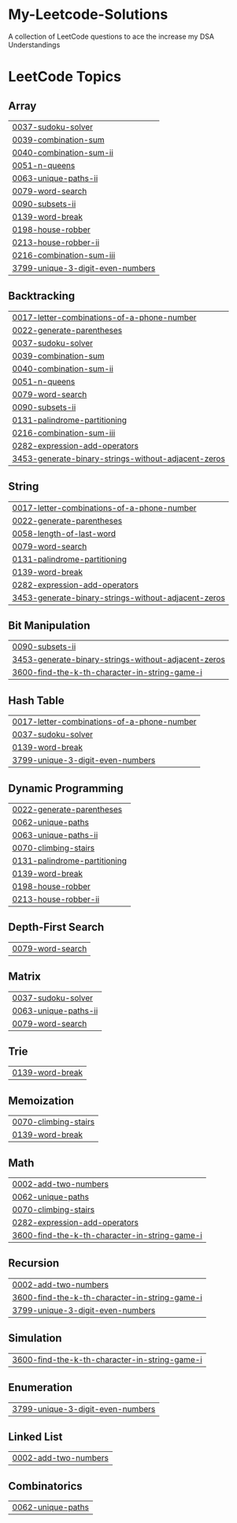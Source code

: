 # My-Leetcode-Solutions
A collection of LeetCode questions to ace the increase my DSA Understandings

<!---LeetCode Topics Start-->
# LeetCode Topics
## Array
|  |
| ------- |
| [0037-sudoku-solver](https://github.com/csegeek/My-Leetcode-Solutions/tree/master/0037-sudoku-solver) |
| [0039-combination-sum](https://github.com/csegeek/My-Leetcode-Solutions/tree/master/0039-combination-sum) |
| [0040-combination-sum-ii](https://github.com/csegeek/My-Leetcode-Solutions/tree/master/0040-combination-sum-ii) |
| [0051-n-queens](https://github.com/csegeek/My-Leetcode-Solutions/tree/master/0051-n-queens) |
| [0063-unique-paths-ii](https://github.com/csegeek/My-Leetcode-Solutions/tree/master/0063-unique-paths-ii) |
| [0079-word-search](https://github.com/csegeek/My-Leetcode-Solutions/tree/master/0079-word-search) |
| [0090-subsets-ii](https://github.com/csegeek/My-Leetcode-Solutions/tree/master/0090-subsets-ii) |
| [0139-word-break](https://github.com/csegeek/My-Leetcode-Solutions/tree/master/0139-word-break) |
| [0198-house-robber](https://github.com/csegeek/My-Leetcode-Solutions/tree/master/0198-house-robber) |
| [0213-house-robber-ii](https://github.com/csegeek/My-Leetcode-Solutions/tree/master/0213-house-robber-ii) |
| [0216-combination-sum-iii](https://github.com/csegeek/My-Leetcode-Solutions/tree/master/0216-combination-sum-iii) |
| [3799-unique-3-digit-even-numbers](https://github.com/csegeek/My-Leetcode-Solutions/tree/master/3799-unique-3-digit-even-numbers) |
## Backtracking
|  |
| ------- |
| [0017-letter-combinations-of-a-phone-number](https://github.com/csegeek/My-Leetcode-Solutions/tree/master/0017-letter-combinations-of-a-phone-number) |
| [0022-generate-parentheses](https://github.com/csegeek/My-Leetcode-Solutions/tree/master/0022-generate-parentheses) |
| [0037-sudoku-solver](https://github.com/csegeek/My-Leetcode-Solutions/tree/master/0037-sudoku-solver) |
| [0039-combination-sum](https://github.com/csegeek/My-Leetcode-Solutions/tree/master/0039-combination-sum) |
| [0040-combination-sum-ii](https://github.com/csegeek/My-Leetcode-Solutions/tree/master/0040-combination-sum-ii) |
| [0051-n-queens](https://github.com/csegeek/My-Leetcode-Solutions/tree/master/0051-n-queens) |
| [0079-word-search](https://github.com/csegeek/My-Leetcode-Solutions/tree/master/0079-word-search) |
| [0090-subsets-ii](https://github.com/csegeek/My-Leetcode-Solutions/tree/master/0090-subsets-ii) |
| [0131-palindrome-partitioning](https://github.com/csegeek/My-Leetcode-Solutions/tree/master/0131-palindrome-partitioning) |
| [0216-combination-sum-iii](https://github.com/csegeek/My-Leetcode-Solutions/tree/master/0216-combination-sum-iii) |
| [0282-expression-add-operators](https://github.com/csegeek/My-Leetcode-Solutions/tree/master/0282-expression-add-operators) |
| [3453-generate-binary-strings-without-adjacent-zeros](https://github.com/csegeek/My-Leetcode-Solutions/tree/master/3453-generate-binary-strings-without-adjacent-zeros) |
## String
|  |
| ------- |
| [0017-letter-combinations-of-a-phone-number](https://github.com/csegeek/My-Leetcode-Solutions/tree/master/0017-letter-combinations-of-a-phone-number) |
| [0022-generate-parentheses](https://github.com/csegeek/My-Leetcode-Solutions/tree/master/0022-generate-parentheses) |
| [0058-length-of-last-word](https://github.com/csegeek/My-Leetcode-Solutions/tree/master/0058-length-of-last-word) |
| [0079-word-search](https://github.com/csegeek/My-Leetcode-Solutions/tree/master/0079-word-search) |
| [0131-palindrome-partitioning](https://github.com/csegeek/My-Leetcode-Solutions/tree/master/0131-palindrome-partitioning) |
| [0139-word-break](https://github.com/csegeek/My-Leetcode-Solutions/tree/master/0139-word-break) |
| [0282-expression-add-operators](https://github.com/csegeek/My-Leetcode-Solutions/tree/master/0282-expression-add-operators) |
| [3453-generate-binary-strings-without-adjacent-zeros](https://github.com/csegeek/My-Leetcode-Solutions/tree/master/3453-generate-binary-strings-without-adjacent-zeros) |
## Bit Manipulation
|  |
| ------- |
| [0090-subsets-ii](https://github.com/csegeek/My-Leetcode-Solutions/tree/master/0090-subsets-ii) |
| [3453-generate-binary-strings-without-adjacent-zeros](https://github.com/csegeek/My-Leetcode-Solutions/tree/master/3453-generate-binary-strings-without-adjacent-zeros) |
| [3600-find-the-k-th-character-in-string-game-i](https://github.com/csegeek/My-Leetcode-Solutions/tree/master/3600-find-the-k-th-character-in-string-game-i) |
## Hash Table
|  |
| ------- |
| [0017-letter-combinations-of-a-phone-number](https://github.com/csegeek/My-Leetcode-Solutions/tree/master/0017-letter-combinations-of-a-phone-number) |
| [0037-sudoku-solver](https://github.com/csegeek/My-Leetcode-Solutions/tree/master/0037-sudoku-solver) |
| [0139-word-break](https://github.com/csegeek/My-Leetcode-Solutions/tree/master/0139-word-break) |
| [3799-unique-3-digit-even-numbers](https://github.com/csegeek/My-Leetcode-Solutions/tree/master/3799-unique-3-digit-even-numbers) |
## Dynamic Programming
|  |
| ------- |
| [0022-generate-parentheses](https://github.com/csegeek/My-Leetcode-Solutions/tree/master/0022-generate-parentheses) |
| [0062-unique-paths](https://github.com/csegeek/My-Leetcode-Solutions/tree/master/0062-unique-paths) |
| [0063-unique-paths-ii](https://github.com/csegeek/My-Leetcode-Solutions/tree/master/0063-unique-paths-ii) |
| [0070-climbing-stairs](https://github.com/csegeek/My-Leetcode-Solutions/tree/master/0070-climbing-stairs) |
| [0131-palindrome-partitioning](https://github.com/csegeek/My-Leetcode-Solutions/tree/master/0131-palindrome-partitioning) |
| [0139-word-break](https://github.com/csegeek/My-Leetcode-Solutions/tree/master/0139-word-break) |
| [0198-house-robber](https://github.com/csegeek/My-Leetcode-Solutions/tree/master/0198-house-robber) |
| [0213-house-robber-ii](https://github.com/csegeek/My-Leetcode-Solutions/tree/master/0213-house-robber-ii) |
## Depth-First Search
|  |
| ------- |
| [0079-word-search](https://github.com/csegeek/My-Leetcode-Solutions/tree/master/0079-word-search) |
## Matrix
|  |
| ------- |
| [0037-sudoku-solver](https://github.com/csegeek/My-Leetcode-Solutions/tree/master/0037-sudoku-solver) |
| [0063-unique-paths-ii](https://github.com/csegeek/My-Leetcode-Solutions/tree/master/0063-unique-paths-ii) |
| [0079-word-search](https://github.com/csegeek/My-Leetcode-Solutions/tree/master/0079-word-search) |
## Trie
|  |
| ------- |
| [0139-word-break](https://github.com/csegeek/My-Leetcode-Solutions/tree/master/0139-word-break) |
## Memoization
|  |
| ------- |
| [0070-climbing-stairs](https://github.com/csegeek/My-Leetcode-Solutions/tree/master/0070-climbing-stairs) |
| [0139-word-break](https://github.com/csegeek/My-Leetcode-Solutions/tree/master/0139-word-break) |
## Math
|  |
| ------- |
| [0002-add-two-numbers](https://github.com/csegeek/My-Leetcode-Solutions/tree/master/0002-add-two-numbers) |
| [0062-unique-paths](https://github.com/csegeek/My-Leetcode-Solutions/tree/master/0062-unique-paths) |
| [0070-climbing-stairs](https://github.com/csegeek/My-Leetcode-Solutions/tree/master/0070-climbing-stairs) |
| [0282-expression-add-operators](https://github.com/csegeek/My-Leetcode-Solutions/tree/master/0282-expression-add-operators) |
| [3600-find-the-k-th-character-in-string-game-i](https://github.com/csegeek/My-Leetcode-Solutions/tree/master/3600-find-the-k-th-character-in-string-game-i) |
## Recursion
|  |
| ------- |
| [0002-add-two-numbers](https://github.com/csegeek/My-Leetcode-Solutions/tree/master/0002-add-two-numbers) |
| [3600-find-the-k-th-character-in-string-game-i](https://github.com/csegeek/My-Leetcode-Solutions/tree/master/3600-find-the-k-th-character-in-string-game-i) |
| [3799-unique-3-digit-even-numbers](https://github.com/csegeek/My-Leetcode-Solutions/tree/master/3799-unique-3-digit-even-numbers) |
## Simulation
|  |
| ------- |
| [3600-find-the-k-th-character-in-string-game-i](https://github.com/csegeek/My-Leetcode-Solutions/tree/master/3600-find-the-k-th-character-in-string-game-i) |
## Enumeration
|  |
| ------- |
| [3799-unique-3-digit-even-numbers](https://github.com/csegeek/My-Leetcode-Solutions/tree/master/3799-unique-3-digit-even-numbers) |
## Linked List
|  |
| ------- |
| [0002-add-two-numbers](https://github.com/csegeek/My-Leetcode-Solutions/tree/master/0002-add-two-numbers) |
## Combinatorics
|  |
| ------- |
| [0062-unique-paths](https://github.com/csegeek/My-Leetcode-Solutions/tree/master/0062-unique-paths) |
<!---LeetCode Topics End-->